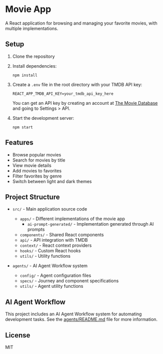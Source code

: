 # Movie App

A React application for browsing and managing your favorite movies, with multiple implementations.

## Setup

1. Clone the repository
2. Install dependencies:
   ```
   npm install
   ```
3. Create a `.env` file in the root directory with your TMDB API key:
   ```
   REACT_APP_TMDB_API_KEY=your_tmdb_api_key_here
   ```
   You can get an API key by creating an account at [The Movie Database](https://www.themoviedb.org/) and going to Settings > API.

4. Start the development server:
   ```
   npm start
   ```

## Features

- Browse popular movies
- Search for movies by title
- View movie details
- Add movies to favorites
- Filter favorites by genre
- Switch between light and dark themes

## Project Structure

- `src/` - Main application source code
  - `apps/` - Different implementations of the movie app
    - `ai-prompt-generated/` - Implementation generated through AI prompts
  - `components/` - Shared React components
  - `api/` - API integration with TMDB
  - `context/` - React context providers
  - `hooks/` - Custom React hooks
  - `utils/` - Utility functions

- `agents/` - AI Agent Workflow system
  - `config/` - Agent configuration files
  - `specs/` - Journey and component specifications
  - `utils/` - Agent utility functions

## AI Agent Workflow

This project includes an AI Agent Workflow system for automating development tasks. See the [agents/README.md](agents/README.md) file for more information.

## License

MIT
